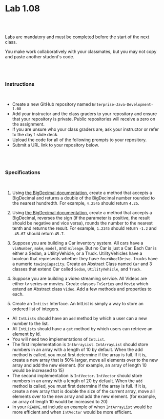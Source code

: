 # Lab 1.08

<br><br>

Labs are mandatory and must be completed before the start of the next class.

You make work collaboratively with your classmates, but you may not copy and paste another student's code.

<br><br>

### Instructions

<br>

- Create a new GitHub repository named `Enterprise-Java-Development-1.08`
- Add your instructor and the class graders to your repository and ensure that your repository is private. Public repositories will receive a zero on the assignment.
- If you are unsure who your class graders are, ask your instructor or refer to the day 1 slide deck.
- Upload the code for all of the following prompts to your repository.
- Submit a URL link to your repository below.

<br><br>

### Specifications

<br>

1. Using [the BigDecimal documentation](https://docs.oracle.com/javase/7/docs/api/java/math/BigDecimal.html), create a method that accepts a BigDecimal and returns a double of the BigDecimal number rounded to the nearest hundredth. For example, `4.2545` should return `4.25`.

2. Using [the BigDecimal documentation](https://docs.oracle.com/javase/7/docs/api/java/math/BigDecimal.html), create a method that accepts a BigDecimal, reverses the sign (if the parameter is positive, the result should be negative and vice versa), rounds the number to the nearest tenth and returns the result. For example, `1.2345` should return `-1.2` and `-45.67` should return `45.7`.

3. Suppose you are building a Car inventory system. All cars have a `vinNumber`, `make`, `model`, and `mileage`. But no Car is just a Car. Each Car is either a Sedan, a UtilityVehicle, or a Truck. UtilityVehicles have a boolean that represents whether they have `fourWheelDrive`. Trucks have a numeric `towingCapacity`. Create an Abstract Class named `Car` and 3 classes that extend Car called `Sedan`, `UtilityVehicle`, and `Truck`.

4. Suppose you are building a video streaming service. All Videos are either tv series or movies. Create classes `TvSeries` and `Movie` which extend an Abstract class `Video`. Add a few methods and properties to each.

5. Create an `IntList` Interface. An IntList is simply a way to store an ordered list of integers.

- All `IntLists` should have an `add` method by which a user can a new number to the list.
- All `IntLists` should have a `get` method by which users can retrieve an element by id.
- You will need two implementations of `IntList`.
- The first implementation is `IntArrayList`. `IntArrayList` should store numbers in an array with a length of 10 by default. When the add method is called, you must first determine if the array is full. If it is, create a new array that is 50% larger, move all elements over to the new array and add the new element. (for example, an array of length 10 would be increased to 15)
- The second implementation is `IntVector`. `IntVector` should store numbers in an array with a length of 20 by default. When the `add` method is called, you must first determine if the array is full. If it is, create a new array that is double the size of the current array, move all elements over to the new array and add the new element. (for example, an array of length 10 would be increased to 20)
- In your `README.md` include an example of when `IntArrayList` would be more efficient and when `IntVector` would be more efficient.
